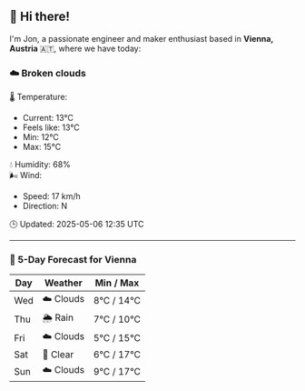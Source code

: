 ## 👋 Hi there!

I'm Jon, a passionate engineer and maker enthusiast based in **Vienna, Austria** 🇦🇹, where we have today:

### ☁️ Broken clouds 

🌡️ Temperature: 
* Current: 13°C
* Feels like: 13°C
* Min: 12°C 
* Max: 15°C  

💧 Humidity: 68%  
🌬️ Wind: 
* Speed: 17 km/h 
* Direction: N  

🕒 Updated: 2025-05-06 12:35 UTC

---

### 📅 5-Day Forecast for Vienna

| Day | Weather | Min / Max |
|-----|---------|------------|
| Wed | ☁️ Clouds | 8°C / 14°C |
| Thu | 🌦️ Rain | 7°C / 10°C |
| Fri | ☁️ Clouds | 5°C / 15°C |
| Sat | 🌙 Clear | 6°C / 17°C |
| Sun | ☁️ Clouds | 9°C / 17°C |
